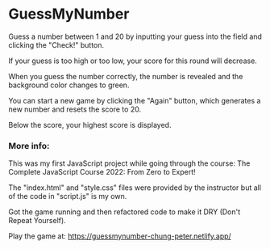 # GuessMyNumber

Guess a number between 1 and 20 by inputting your guess into the field and clicking the "Check!" button.

If your guess is too high or too low, your score for this round will decrease.

When you guess the number correctly, the number is revealed and the background color changes to green.

You can start a new game by clicking the "Again" button, which generates a new number and resets the score to 20.

Below the score, your highest score is displayed.

### More info:

This was my first JavaScript project while going through the course: The Complete JavaScript Course 2022: From Zero to Expert!

The "index.html" and "style.css" files were provided by the instructor but all of the code in "script.js" is my own.

Got the game running and then refactored code to make it DRY (Don't Repeat Yourself).

Play the game at: https://guessmynumber-chung-peter.netlify.app/
